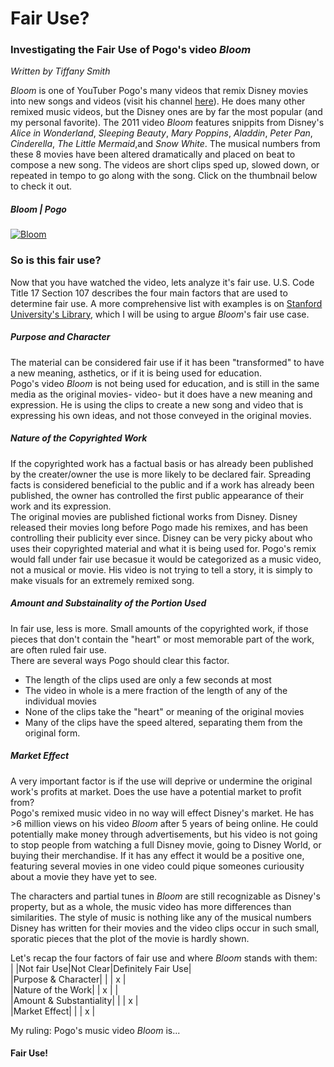 # Fair Use?
### Investigating the Fair Use of Pogo's video *Bloom*
*Written by Tiffany Smith*

*Bloom* is one of YouTuber Pogo's many videos that remix Disney movies into new songs and videos (visit his channel [here](https://www.youtube.com/channel/UCn-K7GIs62ENvdQe6ZZk9-w)).  He does many other remixed music videos, but the Disney ones are by far the most popular (and my personal favorite). The 2011 video *Bloom* features snippits from Disney's *Alice in Wonderland*, *Sleeping Beauty*, *Mary Poppins*, *Aladdin*, *Peter Pan*, *Cinderella*, *The Little Mermaid*,and *Snow White*. The musical numbers from these 8 movies have been altered dramatically and placed on beat to compose a new song. The videos are short clips sped up, slowed down, or repeated in tempo to go along with the song. Click on the thumbnail below to check it out.
##### Bloom | Pogo
[![Bloom](http://img.youtube.com/vi/t_htoSaQFf4/0.jpg)](https://www.youtube.com/watch?v=t_htoSaQFf4)

### So is this fair use?
Now that you have watched the video, lets analyze it's fair use. U.S. Code Title 17 Section 107 describes the four main factors that are used to determine fair use. A more comprehensive list with examples is on [Stanford University's Library](http://fairuse.stanford.edu/overview/fair-use/four-factors/), which I will be using to argue *Bloom*'s fair use case.

##### Purpose and Character
The material can be considered fair use if it has been "transformed" to have a new meaning, asthetics, or if it is being used for education.  
Pogo's video *Bloom* is not being used for education, and is still in the same media as the original movies- video- but it does have a new meaning and expression. He is using the clips to create a new song and video that is expressing his own ideas, and not those conveyed in the original movies.

##### Nature of the Copyrighted Work
If the copyrighted work has a factual basis or has already been published by the creater/owner the use is more likely to be declared fair. Spreading facts is considered beneficial to the public and if a work has already been published, the owner has controlled the first public appearance of their work and its expression.  
The original movies are published fictional works from Disney. Disney released their movies long before Pogo made his remixes, and has been controlling their publicity ever since. Disney can be very picky about who uses their copyrighted material and what it is being used for. Pogo's remix would fall under fair use becasue it would be categorized as a music video, not a musical or movie. His video is not trying to tell a story, it is simply to make visuals for an extremely remixed song.

##### Amount and Substainality of the Portion Used
In fair use, less is more. Small amounts of the copyrighted work, if those pieces that don't contain the "heart" or most memorable part of the work, are often ruled fair use.  
There are several ways Pogo should clear this factor. 
*  The length of the clips used are only a few seconds at most
*  The video in whole is a mere fraction of the length of any of the individual movies
*  None of the clips take the "heart" or meaning of the original movies
*  Many of the clips have the speed altered, separating them from the original form.

##### Market Effect
A very important factor is if the use will deprive or undermine the original work's profits at market. Does the use have a potential market to profit from?  
Pogo's remixed music video in no way will effect Disney's market. He has >6 million views on his video *Bloom* after 5 years of being online. He could potentially make money through advertisements, but his video is not going to stop people from watching a full Disney movie, going to Disney World, or buying their merchandise. If it has any effect it would be a positive one, featuring several movies in one video could pique someones curiousity about a movie they have yet to see. 

The characters and partial tunes in *Bloom* are still recognizable as Disney's property, but as a whole, the music video has more differences than similarities. The style of music is nothing like any of the musical numbers Disney has written for their movies and the video clips occur in such small, sporatic pieces that the plot of the movie is hardly shown.

Let's recap the four factors of fair use and where *Bloom* stands with them:  
| |Not fair Use|Not Clear|Definitely Fair Use|  
|Purpose & Character| | | x |  
|Nature of the Work| | x | |  
|Amount & Substantiality| | | x |  
|Market Effect| | | x |  

My ruling: Pogo's music video *Bloom* is...
#### Fair Use!
